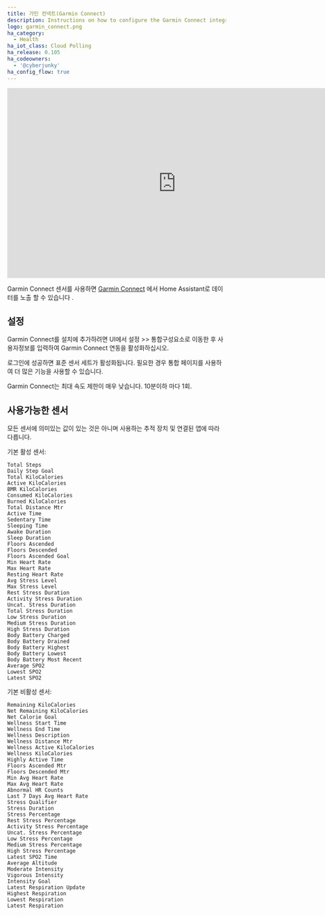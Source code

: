 ```yaml
---
title: 가민 컨넥트(Garmin Connect)
description: Instructions on how to configure the Garmin Connect integration for Home Assistant.
logo: garmin_connect.png
ha_category:
  - Health
ha_iot_class: Cloud Polling
ha_release: 0.105
ha_codeowners:
  - '@cyberjunky'
ha_config_flow: true
---
```


<div class='videoWrapper'>
<iframe width="776" height="437" src="https://www.youtube.com/embed/S0y-IGKR2lo" frameborder="0" allow="accelerometer; autoplay; encrypted-media; gyroscope; picture-in-picture" allowfullscreen></iframe>
</div>

Garmin Connect 센서를 사용하면 [Garmin Connect](https://connect.garmin.com) 에서 Home Assistant로 데이터를 노출 할 수 있습니다 .

## 설정

Garmin Connect를 설치에 추가하려면 UI에서 설정 >> 통합구성요소로 이동한 후 사용자정보를 입력하여 Garmin Connect 연동을 활성화하십시오.

로그인에 성공하면 표준 센서 세트가 활성화됩니다. 필요한 경우 통합 페이지를 사용하여 더 많은 기능을 사용할 수 있습니다.

Garmin Connect는 최대 속도 제한이 매우 낮습니다. 10분이하 마다  1회.

## 사용가능한 센서

모든 센서에 의미있는 값이 있는 것은 아니며 사용하는 추적 장치 및 연결된 앱에 따라 다릅니다.

기본 활성 센서:

```text
Total Steps
Daily Step Goal
Total KiloCalories
Active KiloCalories
BMR KiloCalories
Consumed KiloCalories
Burned KiloCalories
Total Distance Mtr
Active Time
Sedentary Time
Sleeping Time
Awake Duration
Sleep Duration
Floors Ascended
Floors Descended
Floors Ascended Goal
Min Heart Rate
Max Heart Rate
Resting Heart Rate
Avg Stress Level
Max Stress Level
Rest Stress Duration
Activity Stress Duration
Uncat. Stress Duration
Total Stress Duration
Low Stress Duration
Medium Stress Duration
High Stress Duration
Body Battery Charged
Body Battery Drained
Body Battery Highest
Body Battery Lowest
Body Battery Most Recent
Average SPO2
Lowest SPO2
Latest SPO2
```

기본 비활성 센서:

```text
Remaining KiloCalories
Net Remaining KiloCalories
Net Calorie Goal
Wellness Start Time
Wellness End Time
Wellness Description
Wellness Distance Mtr
Wellness Active KiloCalories
Wellness KiloCalories
Highly Active Time
Floors Ascended Mtr
Floors Descended Mtr
Min Avg Heart Rate
Max Avg Heart Rate
Abnormal HR Counts
Last 7 Days Avg Heart Rate
Stress Qualifier
Stress Duration
Stress Percentage
Rest Stress Percentage
Activity Stress Percentage
Uncat. Stress Percentage
Low Stress Percentage
Medium Stress Percentage
High Stress Percentage
Latest SPO2 Time
Average Altitude
Moderate Intensity
Vigorous Intensity
Intensity Goal
Latest Respiration Update
Highest Respiration
Lowest Respiration
Latest Respiration
```
